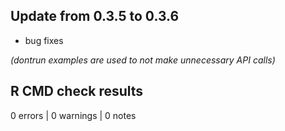 ## Update from 0.3.5 to 0.3.6

* bug fixes

*(dontrun examples are used to not make unnecessary API calls)*

## R CMD check results

0 errors | 0 warnings | 0 notes
